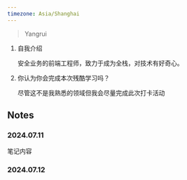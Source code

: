 ```yaml
---
timezone: Asia/Shanghai
---
```


> Yangrui
1. 自我介绍

   安全业务的前端工程师，致力于成为全栈，对技术有好奇心。

2. 你认为你会完成本次残酷学习吗？

   尽管这不是我熟悉的领域但我会尽量完成此次打卡活动

## Notes

<!-- Content_START -->

### 2024.07.11

笔记内容

### 2024.07.12

<!-- Content_END -->